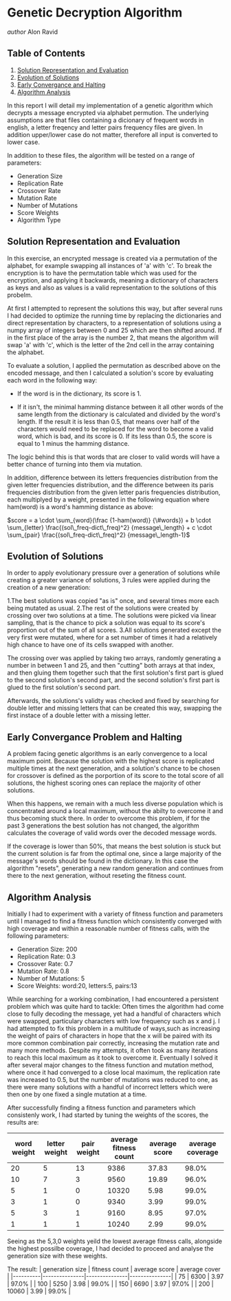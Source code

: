 # Genetic Decryption Algorithm
*author* Alon Ravid

## Table of Contents
1. [Solution Representation and Evaluation](#sol)
2. [Evolution of Solutions](#evolve)
3. [Early Convergance and Halting](#conv)
4. [Algorithm Analysis](#algo)

In this report I will detail my implementation of a genetic algorithm which decrypts a message encrypted via alphabet permution. The underlying assumptions are that files containing a dicionary of frequent words in english, a letter freqency and letter pairs frequency files are given. In addition upper/lower case do not matter, therefore all input is converted to lower case.

In addition to these files, the algorithm will be tested on a range of parameters:
* Generation Size
* Replication Rate
* Crossover Rate
* Mutation Rate
* Number of Mutations
* Score Weights
* Algorithm Type


## Solution Representation and Evaluation <a name=sol></a>
In this exercise, an encrypted message is created via a permutation of the alphabet, for example swapping 
all instances of 'a' with 'c'. To break the encryption is to have the permutation table which was used for the encryption, and applying it backwards, meaning a dictionary of characters as keys and also as values is a valid representation to the solutions of this probelm.

At first I attempted to represent the solutions this way, but after several runs I had decided to optimize the running time by replacing the dictionaries and direct representation by characters, to a representation of solutions using a numpy array of integers between 0 and 25 which are then shifted around. If in the first place of the array is the number 2, that means the algorithm will swap 'a' with 'c', which is the letter of the 2nd cell in the array containing the alphabet.

To evaluate a solution, I applied the permutation as described above on the encoded message, and then I calculated a solution's score by evaluating each word in the following way:

* If the word is in the dictionary, its score is 1.

* If it isn't, the minimal hamming distance between it all other words of the same length from the dictionary is calculated and divided by the word's length. If the result it is less than 0.5, that means over half of the characters would need to be replaced for the word to become a valid word, which is bad, and its score is 0. If its less than 0.5, the score is equal to 1 minus the hamming distance.

The logic behind this is that words that are closer to valid words will have a better chance of turning into them via mutation.
 
In addition, difference between its letters frequencies distribution from the given letter frequencies distribution, and the difference between its paris frequencies distribution from the given letter paris frequencies distribution, each multiplyed by a weight, presented in the following equation where ham(word) is a word's hamming distance as above:

$score = a \cdot \sum_{word}(\frac {1-ham(word)} {\#words})  + b \cdot \sum_{letter} \frac{(sol\_freq-dict\_freq)^2} {message\_length} + c \cdot \sum_{pair} \frac{(sol\_freq-dict\_freq)^2} {message\_length-1}$

## Evolution of Solutions <a name=evolve></a>
In order to apply evolutionary pressure over a generation of solutions while creating a greater variance of solutions, 3 rules were applied during the creation of a new generation:

1.The best solutions was copied "as is" once, and several times more each being mutated as usual.
2.The rest of the solutions were created by crossing over two solutions at a time. The solutions were picked via linear sampling, that is the chance to pick a solution was equal to its score's proportion out of the sum of all scores.
3.All solutions generated except the very first were mutated, where for a set number of times it had a relatively high chance to have one of its cells swapped with another.

The crossing over was applied by taking two arrays, randomly generating a number in between 1 and 25, and then "cutting" both arrays at that index, and then gluing them together such that the first solution's first part is glued to the second solution's second part, and the second solution's first part is glued to the first solution's second part.

Afterwards, the solutions's validty was checked and fixed by searching for double letter and missing letters that can be created this way, swapping the first instace of a double letter with a missing letter.

## Early Convergance Problem and Halting<a name=conv></a>
A problem facing genetic algorithms is an early convergence to a local maximum point. Because the solution with the highest score is replicated multiple times at the next generation, and a solution's chance to be chosen for crossover is defined as the porportion of its score to the total score of all solutions, the highest scoring ones can replace the majority of other solutions.

When this happens, we remain with a much less diverse population which is concentrated around a local maximum, without the abilty to overcome it and thus becoming stuck there. In order to overcome this problem, if for the past 3 generations the best solution has not changed, the algorithm calculates the coverage of valid words over the decoded message words.

If the coverage is lower than 50%, that means the best solution is stuck but the current solution is far from the optimal one, since a large majority of the message's words should be found in the dictionary. In this case the algorithm "resets", generating a new random generation and continues from there to the next generation, without reseting the fitness count.


## Algorithm Analysis<a name=algo></a>
Initially I had to experiment with a variety of fitness function and parameters until I managed to find a fitness function which consistently converged with high coverage and within a reasonable number of fitness calls, with the following parameters:
* Generation Size: 200
* Replication Rate: 0.3
* Crossover Rate: 0.7
* Mutation Rate: 0.8
* Number of Mutations: 5
* Score Weights: word:20, letters:5, pairs:13

While searching for a working combination, I had encountered a persistent problem which was quite hard to tackle:
Often times the algorithm had come close to fully decoding the message, yet had a handful of characters which were swapped, particulary characters with low frequency such as x and j. I had attempted to fix this problem in a multitude of ways,such as increasing the weight of pairs of characters in hope that the x will be paired with its more common combination pair correctly, increasing the mutation rate and many more methods. Despite my attempts, it often took as many iterations to reach this local maximum as it took to overcome it. Eventually I solved it after several major changes to the fitness function and mutation method, where once it had converged to a close local maximum, the replication rate was increased to 0.5, but the number of mutations was reduced to one, as there were many solutions with a handful of incorrect letters which were then one by one fixed a single mutation at a time.

After successfully finding a fitness function and parameters which consistenly work, I had started by tuning the weights of the scores, the results are:

| word weight| letter weight| pair weight | average fitness count | average score | average coverage  |
|------------|--------------|------------|---------------|-------|--------|
| 20         | 5            | 13         | 9386          | 37.83 | 98.0%  |
| 10         | 7            | 3          | 9560          | 19.89 | 96.0%  |
| 5          | 1            | 0          | 10320         | 5.98  | 99.0%  |
| 3          | 1            | 0          | 9340          | 3.99  | 99.0%  |
| 5          | 3            | 1          | 9160          | 8.95  | 97.0%  |
| 1          | 1            | 1          | 10240         | 2.99  | 99.0%  |

Seeing as the 5,3,0 weights yeild the lowest average fitness calls, alongside the highest possilbe coverage, I had decided to proceed and analyse the generation size with these weights.

The result:
| generation size | fitness count | average score | average cover |
|----------|---------------|---------------|---------------|
| 75      | 6300          | 3.97          | 97.0%         |
| 100      | 5250          | 3.98          | 99.0%         |
| 150      | 6690          | 3.97          | 97.0%         |
| 200      | 10060         | 3.99          | 99.0%         |
